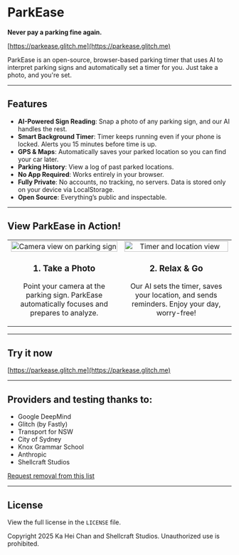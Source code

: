 # ParkEase

**Never pay a parking fine again.**


[https://parkease.glitch.me](https://parkease.glitch.me)

ParkEase is an open-source, browser-based parking timer that uses AI to interpret parking signs and automatically set a timer for you. Just take a photo, and you're set.

---

## Features

- **AI-Powered Sign Reading**: Snap a photo of any parking sign, and our AI handles the rest.
- **Smart Background Timer**: Timer keeps running even if your phone is locked. Alerts you 15 minutes before time is up.
- **GPS & Maps**: Automatically saves your parked location so you can find your car later.
- **Parking History**: View a log of past parked locations.
- **No App Required**: Works entirely in your browser.
- **Fully Private**: No accounts, no tracking, no servers. Data is stored only on your device via LocalStorage.
- **Open Source**: Everything’s public and inspectable.

---
## View ParkEase in Action!

<table>
  <tr>
    <td align="center" width="300">
      <img src="https://cdn.glitch.global/cbdf53ed-1d1e-441b-8c47-ff223e3a04c8/Screenshot%202025-04-05%20at%201.09.29%E2%80%AFPM.png?v=1743818984022" alt="Camera view on parking sign" width="100%">
      <h3>1. Take a Photo</h3>
      <p>Point your camera at the parking sign. ParkEase automatically focuses and prepares to analyze.</p>
    </td>
    <td align="center" width="300">
      <img src="https://cdn.glitch.global/cbdf53ed-1d1e-441b-8c47-ff223e3a04c8/Screenshot%202025-04-05%20at%201.17.57%E2%80%AFPM.png?v=1743819484841" alt="Timer and location view" width="100%">
      <h3>2. Relax & Go</h3>
      <p>Our AI sets the timer, saves your location, and sends reminders. Enjoy your day, worry-free!</p>
    </td>
  </tr>
</table>


---

## Try it now

[https://parkease.glitch.me](https://parkease.glitch.me)

---

## Providers and testing thanks to:

- Google DeepMind
- Glitch (by Fastly)
- Transport for NSW
- City of Sydney
- Knox Grammar School
- Anthropic
- Shellcraft Studios

[Request removal from this list](mailto:2uh114cu@duck.com?subject=Remove%20My%20Name%20in%20Github%20from%20ParkEase)

---

## License

View the full license in the `LICENSE` file.

Copyright 2025 Ka Hei Chan and Shellcraft Studios. Unauthorized use is prohibited.
